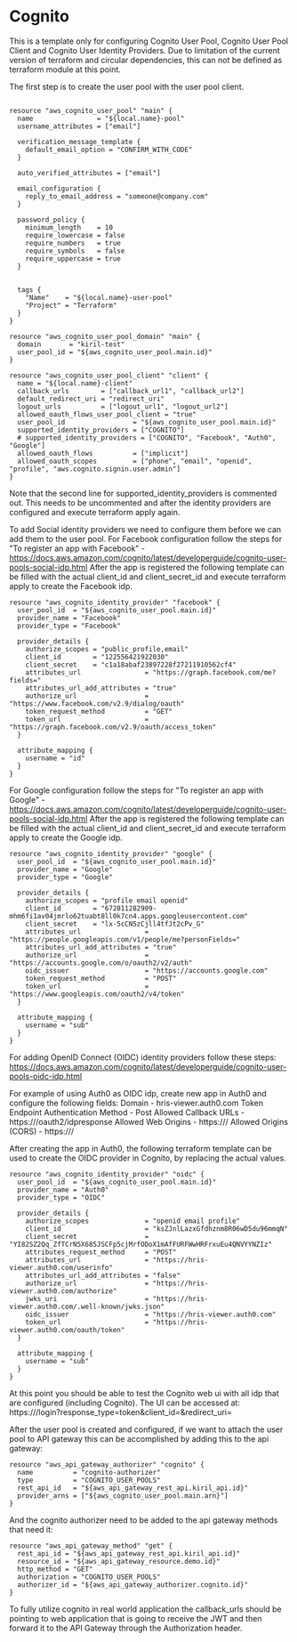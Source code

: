 # Cognito
This is a template only for configuring Cognito User Pool, Cognito User Pool Client and Cognito User Identity Providers.
Due to limitation of the current version of terraform and circular dependencies, this can not be defined as terraform module at this point.

The first step is to create the user pool with the user pool client.
```hcl-terraform

resource "aws_cognito_user_pool" "main" {
  name                = "${local.name}-pool"
  username_attributes = ["email"]

  verification_message_template {
    default_email_option = "CONFIRM_WITH_CODE"
  }

  auto_verified_attributes = ["email"]

  email_configuration {
    reply_to_email_address = "someone@company.com"
  }

  password_policy {
    minimum_length    = 10
    require_lowercase = false
    require_numbers   = true
    require_symbols   = false
    require_uppercase = true
  }


  tags {
    "Name"    = "${local.name}-user-pool"
    "Project" = "Terraform"
  }
}

resource "aws_cognito_user_pool_domain" "main" {
  domain       = "kiril-test"
  user_pool_id = "${aws_cognito_user_pool.main.id}"
}

resource "aws_cognito_user_pool_client" "client" {
  name = "${local.name}-client"
  callback_urls        = ["callback_url1", "callback_url2"]
  default_redirect_uri = "redirect_uri"
  logout_urls          = ["logout_url1", "logout_url2"]
  allowed_oauth_flows_user_pool_client = "true"
  user_pool_id                 = "${aws_cognito_user_pool.main.id}"
  supported_identity_providers = ["COGNITO"]
  # supported_identity_providers = ["COGNITO", "Facebook", "Auth0", "Google"]
  allowed_oauth_flows          = ["implicit"]
  allowed_oauth_scopes         = ["phone", "email", "openid", "profile", "aws.cognito.signin.user.admin"]
}

```
Note that the second line for supported_identity_providers is commented out. This needs to be uncommented and after the identity providers are configured and execute terraform apply again.

To add Social identity providers we need to configure them before we can add them to the user pool. 
For Facebook configuration follow the steps for "To register an app with Facebook" - https://docs.aws.amazon.com/cognito/latest/developerguide/cognito-user-pools-social-idp.html
After the app is registered the following template can be filled with the actual client_id and client_secret_id and execute
terraform apply to create the Facebook idp.
```hcl-terraform
resource "aws_cognito_identity_provider" "facebook" {
  user_pool_id  = "${aws_cognito_user_pool.main.id}"
  provider_name = "Facebook"
  provider_type = "Facebook"

  provider_details {
    authorize_scopes = "public_profile,email"
    client_id        = "122556421922030"
    client_secret    = "c1a18abaf23897228f27211910562cf4"
    attributes_url                = "https://graph.facebook.com/me?fields="
    attributes_url_add_attributes = "true"
    authorize_url                 = "https://www.facebook.com/v2.9/dialog/oauth"
    token_request_method          = "GET"
    token_url                     = "https://graph.facebook.com/v2.9/oauth/access_token"
  }

  attribute_mapping {
    username = "id"
  }
}
```

For Google configuration follow the steps for "To register an app with Google" - https://docs.aws.amazon.com/cognito/latest/developerguide/cognito-user-pools-social-idp.html
After the app is registered the following template can be filled with the actual client_id and client_secret_id and execute
terraform apply to create the Google idp.
```hcl-terraform
resource "aws_cognito_identity_provider" "google" {
  user_pool_id  = "${aws_cognito_user_pool.main.id}"
  provider_name = "Google"
  provider_type = "Google"

  provider_details {
    authorize_scopes = "profile email openid"
    client_id        = "672811282909-mhm6fi1av04jmrlo62tuabt8ll0k7cn4.apps.googleusercontent.com"
    client_secret    = "lx-5cCN5zCjll4tfJt2cPv_G"
    attributes_url                = "https://people.googleapis.com/v1/people/me?personFields="
    attributes_url_add_attributes = "true"
    authorize_url                 = "https://accounts.google.com/o/oauth2/v2/auth"
    oidc_issuer                   = "https://accounts.google.com"
    token_request_method          = "POST"
    token_url                     = "https://www.googleapis.com/oauth2/v4/token"
  }

  attribute_mapping {
    username = "sub"
  }
}
```

For adding OpenID Connect (OIDC) identity providers follow these steps:
https://docs.aws.amazon.com/cognito/latest/developerguide/cognito-user-pools-oidc-idp.html

For example of using Auth0 as OIDC idp, create new app in Auth0 and configure the following fields:
Domain - hris-viewer.auth0.com
Token Endpoint Authentication Method - Post
Allowed Callback URLs - https://<your-user-pool-domain>/oauth2/idpresponse
Allowed Web Origins - https://<your-user-pool-domain>/
Allowed Origins (CORS) - https://<your-user-pool-domain>/

After creating the app in Auth0, the following terraform template can be used to create the OIDC provider in Cognito, by replacing the actual values.

```hcl-terraform
resource "aws_cognito_identity_provider" "oidc" {
  user_pool_id  = "${aws_cognito_user_pool.main.id}"
  provider_name = "Auth0"
  provider_type = "OIDC"

  provider_details {
    authorize_scopes              = "openid email profile"
    client_id                     = "ksZJnlLazxGfdhznm8R06wD5du96mmqN"
    client_secret                 = "YI82SZ2Qq_ZfTCrN5X685JSCFp5cjMrfODoX1mAfFURFWwHRFrxuEu4QNVYYNZIz"
    attributes_request_method     = "POST"
    attributes_url                = "https://hris-viewer.auth0.com/userinfo"
    attributes_url_add_attributes = "false"
    authorize_url                 = "https://hris-viewer.auth0.com/authorize"
    jwks_uri                      = "https://hris-viewer.auth0.com/.well-known/jwks.json"
    oidc_issuer                   = "https://hris-viewer.auth0.com"
    token_url                     = "https://hris-viewer.auth0.com/oauth/token"
  }

  attribute_mapping {
    username = "sub"
  }
}
```

At this point you should be able to test the Cognito web ui with all idp that are configured (including Cognito).
The UI can be accessed at:
https://<your-user-pool-domain>/login?response_type=token&client_id=<client-id-found-in-the-console>&redirect_uri=<redirect-url>

After the user pool is created and configured, if we want to attach the user pool to API gateway this can be accomplished by adding this to the api gateway:
```hcl-terraform
resource "aws_api_gateway_authorizer" "cognito" {
  name          = "cognito-authorizer"
  type          = "COGNITO_USER_POOLS"
  rest_api_id   = "${aws_api_gateway_rest_api.kiril_api.id}"
  provider_arns = ["${aws_cognito_user_pool.main.arn}"]
}
```

And the cognito authorizer need to be added to the api gateway methods that need it:

```hcl-terraform
resource "aws_api_gateway_method" "get" {
  rest_api_id = "${aws_api_gateway_rest_api.kiril_api.id}"
  resource_id = "${aws_api_gateway_resource.demo.id}"
  http_method = "GET"
  authorization = "COGNITO_USER_POOLS"
  authorizer_id = "${aws_api_gateway_authorizer.cognito.id}"
}
```

To fully utilize cognito in real world application the callback_urls should be pointing to web application that is going to receive the JWT and then forward it to the API Gateway through the Authorization header.
